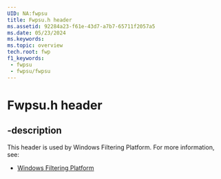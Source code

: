 ```yaml
---
UID: NA:fwpsu
title: Fwpsu.h header
ms.assetid: 92284a23-f61e-43d7-a7b7-65711f2057a5
ms.date: 05/23/2024
ms.keywords: 
ms.topic: overview
tech.root: fwp
f1_keywords:
 - fwpsu
 - fwpsu/fwpsu
---
```


# Fwpsu.h header

## -description

This header is used by Windows Filtering Platform. For more information, see:

- [Windows Filtering Platform](../_fwp/index.md)
